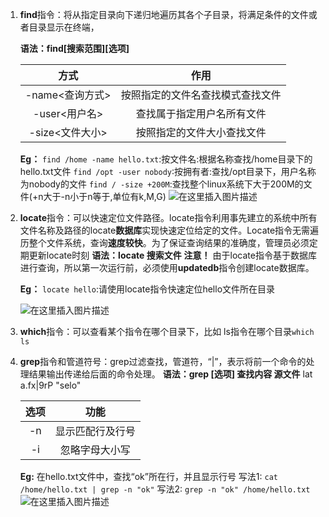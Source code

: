

1. **find**指令：将从指定目录向下递归地遍历其各个子目录，将满足条件的文件或者目录显示在终端，

   **语法：find[搜索范围][选项]**

    |方式|作用|
    |:-----:|:------:|
    |-name<查询方式> |按照指定的文件名查找模式查找文件|
    |-user<用户名>|查找属于指定用户名所有文件|
    |-size<文件大小>|按照指定的文件大小查找文件|

    **Eg：**
    `find /home -name hello.txt`:按文件名:根据名称查找/home目录下的hello.txt文件
    `find /opt -user nobody`∶按拥有者:查找/opt目录下，用户名称为nobody的文件
    `find / -size +200M`:查找整个linux系统下大于200M的文件(+n大于-n小于n等于,单位有k,M,G)
    ![在这里插入图片描述](https://img-blog.csdnimg.cn/741cb6708a7f41b7a9b4aa2449cbea82.png#pic_center)

2. **locate**指令：可以快速定位文件路径。locate指令利用事先建立的系统中所有文件名称及路径的locate**数据库**实现快速定位给定的文件。Locate指令无需遍历整个文件系统，查询**速度较快**。为了保证查询结果的准确度，管理员必须定期更新locate时刻
**语法：locate 搜索文件**
**注意！** 由于locate指令基于数据库进行查询，所以第一次运行前，必须使用**updatedb**指令创建locate数据库。

    **Eg：**
    `locate hello`:请使用locate指令快速定位hello文件所在目录

    ![在这里插入图片描述](https://img-blog.csdnimg.cn/9393786c879740ac8e032f46bf2d9c55.png#pic_center)

3. **which**指令：可以查看某个指令在哪个目录下，比如 ls指令在哪个目录`which ls`

4. **grep**指令和管道符号：grep过滤查找，管道符，“|”，表示将前一个命令的处理结果输出传递给后面的命令处理。
  **语法：grep [选项] 查找内容 源文件**
lat a.fx|9rP "selo"

    |选项|功能|
    |:---:|:---:|
    |-n|显示匹配行及行号|
    |-i|忽略字母大小写|

    **Eg:**
    在hello.txt文件中，查找“ok”所在行，并且显示行号
    写法1: `cat /home/hello.txt | grep -n "ok"`
    写法2: `grep -n "ok" /home/hello.txt`
    ![在这里插入图片描述](https://img-blog.csdnimg.cn/2be2b026636a4f05a4c97cfb6eebcf13.png#pic_center)
